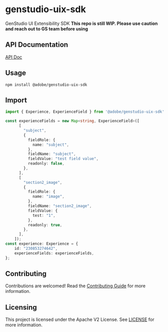 # genstudio-uix-sdk
GenStudio UI Extensibility SDK
**This repo is still WIP. Please use caution and reach out to GS team before using**

## API Documentation
[API Doc](./api/README.md)

## Usage
```
npm install @adobe/genstudio-uix-sdk
```
## Import
```ts
import { Experience, ExperienceField } from '@adobe/genstudio-uix-sdk'

const experienceFields = new Map<string, ExperienceField>([
      [
        "subject",
        {
          fieldRole: {
            name: "subject",
          },
          fieldName: "subject",
          fieldValue: "test field value",
          readonly: false,
        },
      ],
      [
        "section2_image",
        {
          fieldRole: {
            name: "image",
          },
          fieldName: "section2_image",
          fieldValue: {
            test: "1",
          },
          readonly: true,
        },
      ],
    ]);
const experience: Experience = {
    id: "230853274642",
    experienceFields: experienceFields,
};
```

## Contributing

Contributions are welcomed! Read the [Contributing Guide](./.github/CONTRIBUTING.md) for more information.

## Licensing

This project is licensed under the Apache V2 License. See [LICENSE](./LICENSE) for more information.
